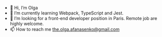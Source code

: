 - 👋 Hi, I’m Olga
- 🌱 I’m currently learning Webpack, TypeScript and Jest.
- 💞️ I’m looking for a front-end developer position in Paris. Remote job are highly welcome.
- 📫 How to reach me the.olga.afanasenko@gmail.com

<!---
- 👀 I’m interested in ...
averoli/averoli is a ✨ special ✨ repository because its `README.md` (this file) appears on your GitHub profile.
You can click the Preview link to take a look at your changes.
--->
